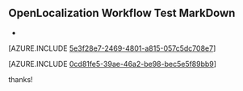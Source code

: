 ## OpenLocalization Workflow Test MarkDown
* 

[AZURE.INCLUDE [5e3f28e7-2469-4801-a815-057c5dc708e7](calleeMd1.md)]



[AZURE.INCLUDE [0cd81fe5-39ae-46a2-be98-bec5e5f89bb9](calleeMd2.md)]

 
thanks!
